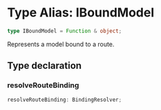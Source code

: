# Type Alias: IBoundModel

```ts
type IBoundModel = Function & object;
```

Represents a model bound to a route.

## Type declaration

### resolveRouteBinding

```ts
resolveRouteBinding: BindingResolver;
```
